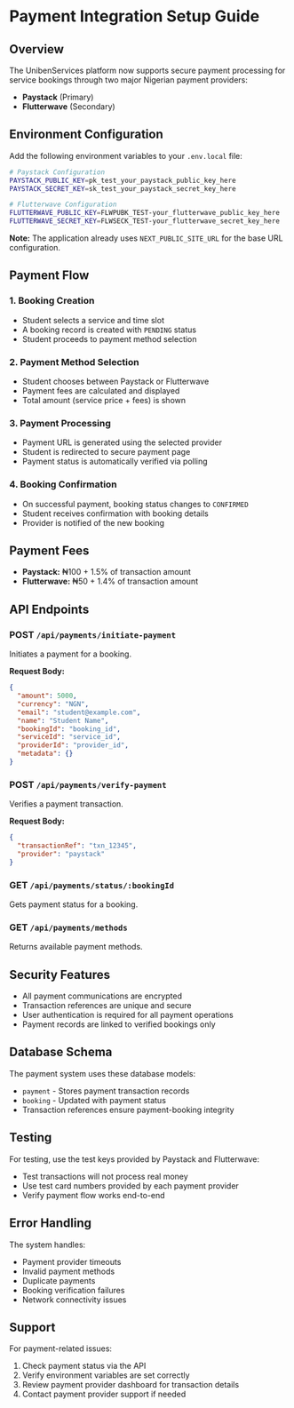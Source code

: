 # Payment Integration Setup Guide

## Overview

The UnibenServices platform now supports secure payment processing for service bookings through two major Nigerian payment providers:

- **Paystack** (Primary)
- **Flutterwave** (Secondary)

## Environment Configuration

Add the following environment variables to your `.env.local` file:

```bash
# Paystack Configuration
PAYSTACK_PUBLIC_KEY=pk_test_your_paystack_public_key_here
PAYSTACK_SECRET_KEY=sk_test_your_paystack_secret_key_here

# Flutterwave Configuration  
FLUTTERWAVE_PUBLIC_KEY=FLWPUBK_TEST-your_flutterwave_public_key_here
FLUTTERWAVE_SECRET_KEY=FLWSECK_TEST-your_flutterwave_secret_key_here
```

**Note:** The application already uses `NEXT_PUBLIC_SITE_URL` for the base URL configuration.

## Payment Flow

### 1. Booking Creation
- Student selects a service and time slot
- A booking record is created with `PENDING` status
- Student proceeds to payment method selection

### 2. Payment Method Selection
- Student chooses between Paystack or Flutterwave
- Payment fees are calculated and displayed
- Total amount (service price + fees) is shown

### 3. Payment Processing
- Payment URL is generated using the selected provider
- Student is redirected to secure payment page
- Payment status is automatically verified via polling

### 4. Booking Confirmation
- On successful payment, booking status changes to `CONFIRMED`
- Student receives confirmation with booking details
- Provider is notified of the new booking

## Payment Fees

- **Paystack:** ₦100 + 1.5% of transaction amount
- **Flutterwave:** ₦50 + 1.4% of transaction amount

## API Endpoints

### POST `/api/payments/initiate-payment`
Initiates a payment for a booking.

**Request Body:**
```json
{
  "amount": 5000,
  "currency": "NGN",
  "email": "student@example.com",
  "name": "Student Name",
  "bookingId": "booking_id",
  "serviceId": "service_id",
  "providerId": "provider_id",
  "metadata": {}
}
```

### POST `/api/payments/verify-payment`
Verifies a payment transaction.

**Request Body:**
```json
{
  "transactionRef": "txn_12345",
  "provider": "paystack"
}
```

### GET `/api/payments/status/:bookingId`
Gets payment status for a booking.

### GET `/api/payments/methods`
Returns available payment methods.

## Security Features

- All payment communications are encrypted
- Transaction references are unique and secure
- User authentication is required for all payment operations
- Payment records are linked to verified bookings only

## Database Schema

The payment system uses these database models:

- `payment` - Stores payment transaction records
- `booking` - Updated with payment status
- Transaction references ensure payment-booking integrity

## Testing

For testing, use the test keys provided by Paystack and Flutterwave:

- Test transactions will not process real money
- Use test card numbers provided by each payment provider
- Verify payment flow works end-to-end

## Error Handling

The system handles:
- Payment provider timeouts
- Invalid payment methods
- Duplicate payments
- Booking verification failures
- Network connectivity issues

## Support

For payment-related issues:
1. Check payment status via the API
2. Verify environment variables are set correctly
3. Review payment provider dashboard for transaction details
4. Contact payment provider support if needed
